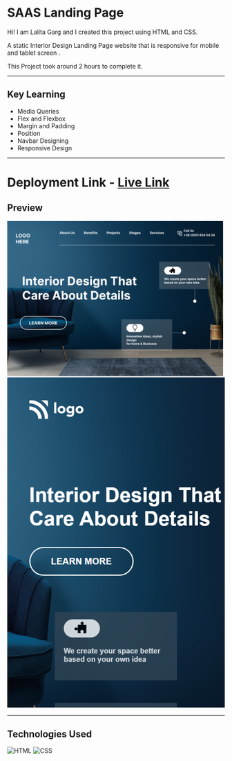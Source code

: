 # SAAS Landing Page
Hi! I am Lalita Garg and I created this project using HTML and CSS.

A static Interior Design Landing Page website that is responsive for mobile and tablet screen .

This Project took around 2 hours to complete it.
***
## Key Learning 

- Media Queries 
- Flex and Flexbox
- Margin and Padding 
- Position 
- Navbar Designing 
- Responsive Design
***
# Deployment Link - [Live Link](https://interior-design-landingpage-11.netlify.app/)
## Preview 


![ScreenShot](./screenshots/Interior%20Design%20landing%20page.png)
![ScreenShot](./screenshots/mobile%20view.PNG)


***
## Technologies Used 

![HTML](https://img.shields.io/badge/HTML5-E34F26?style=for-the-badge&logo=html5&logoColor=white)
![CSS](	https://img.shields.io/badge/CSS3-1572B6?style=for-the-badge&logo=css3&logoColor=white)


